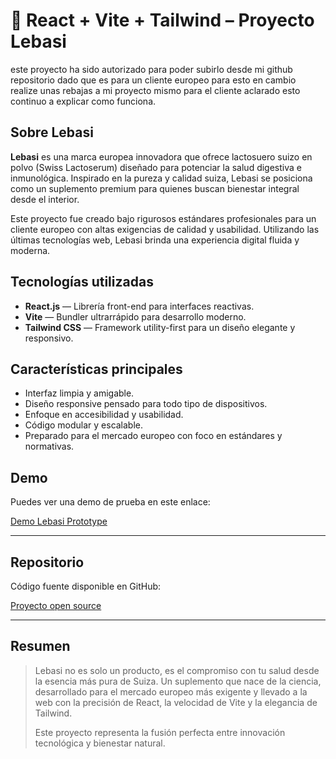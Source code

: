 # 🧬 React + Vite + Tailwind – Proyecto Lebasi

este proyecto ha sido autorizado para poder subirlo desde mi github repositorio dado que es para un cliente europeo
para esto en cambio realize unas rebajas a mi proyecto mismo para el cliente aclarado esto continuo a explicar como funciona.



## Sobre Lebasi

**Lebasi** es una marca europea innovadora que ofrece lactosuero suizo en polvo (Swiss Lactoserum) diseñado para potenciar la salud digestiva e inmunológica. Inspirado en la pureza y calidad suiza, Lebasi se posiciona como un suplemento premium para quienes buscan bienestar integral desde el interior.

Este proyecto fue creado bajo rigurosos estándares profesionales para un cliente europeo con altas exigencias de calidad y usabilidad. Utilizando las últimas tecnologías web, Lebasi brinda una experiencia digital fluida y moderna.



## Tecnologías utilizadas

- **React.js** — Librería front-end para interfaces reactivas.
- **Vite** — Bundler ultrarrápido para desarrollo moderno.
- **Tailwind CSS** — Framework utility-first para un diseño elegante y responsivo.



## Características principales

- Interfaz limpia y amigable.
- Diseño responsive pensado para todo tipo de dispositivos.
- Enfoque en accesibilidad y usabilidad.
- Código modular y escalable.
- Preparado para el mercado europeo con foco en estándares y normativas.


## Demo

Puedes ver una demo de prueba en este enlace:

[Demo Lebasi Prototype](https://lebasi-client.vercel.app)


---

## Repositorio

Código fuente disponible en GitHub:

[Proyecto open source](https://github.com/pskey35/lebasi)

---

## Resumen 

> Lebasi no es solo un producto, es el compromiso con tu salud desde la esencia más pura de Suiza. Un suplemento que nace de la ciencia, desarrollado para el mercado europeo más exigente y llevado a la web con la precisión de React, la velocidad de Vite y la elegancia de Tailwind.  
>  
> Este proyecto representa la fusión perfecta entre innovación tecnológica y bienestar natural.
